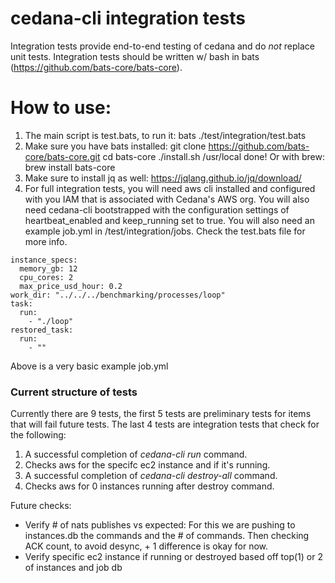 # cedana-cli integration tests

Integration tests provide end-to-end testing of cedana and do _not_ replace unit tests. Integration tests should be written w/ bash in bats (https://github.com/bats-core/bats-core).

# How to use:

1. The main script is test.bats, to run it: bats ./test/integration/test.bats
2. Make sure you have bats installed:
   git clone https://github.com/bats-core/bats-core.git
   cd bats-core
   ./install.sh /usr/local
   done!
   Or with brew:
   brew install bats-core
3. Make sure to install jq as well:
   https://jqlang.github.io/jq/download/
4. For full integration tests, you will need aws cli installed and configured with you IAM that is associated with Cedana's AWS org.
   You will also need cedana-cli bootstrapped with the configuration settings of heartbeat_enabled and keep_running set to true.
   You will also need an example job.yml in /test/integration/jobs. Check the test.bats file for more info.

```
instance_specs:
  memory_gb: 12
  cpu_cores: 2
  max_price_usd_hour: 0.2
work_dir: "../../../benchmarking/processes/loop"
task:
  run:
    - "./loop"
restored_task:
  run:
    - ""

```

Above is a very basic example job.yml

<h3>Current structure of tests</h3>
Currently there are 9 tests, the first 5 tests are preliminary tests for items that will fail future tests. The last 4 tests are integration tests that check for the following:

1. A successful completion of _cedana-cli run_ command.
2. Checks aws for the specifc ec2 instance and if it's running.
3. A successful completion of _cedana-cli destroy-all_ command.
4. Checks aws for 0 instances running after destroy command.

Future checks:

- Verify # of nats publishes vs expected:
  For this we are pushing to instances.db the commands and the # of commands. Then checking ACK count, to avoid desync, + 1 difference is okay for now.
- Verify specific ec2 instance if running or destroyed based off top(1) or 2 of instances and job db
